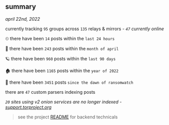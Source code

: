 
## summary
_april 22nd, 2022_

currently tracking `95` groups across `135` relays & mirrors - _`47` currently online_

⏲ there have been `14` posts within the `last 24 hours`

🦈 there have been `243` posts within the `month of april`

🪐 there have been `960` posts within the `last 90 days`

🏚 there have been `1165` posts within the `year of 2022`

🦕 there have been `3451` posts `since the dawn of ransomwatch`

there are `47` custom parsers indexing posts

_`20` sites using v2 onion services are no longer indexed - [support.torproject.org](https://support.torproject.org/onionservices/v2-deprecation/)_

> see the project [README](https://github.com/thetanz/ransomwatch#ransomwatch--) for backend technicals
